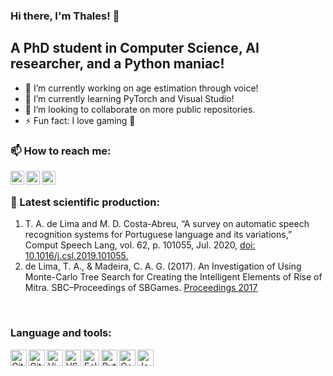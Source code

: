 ### Hi there, I'm Thales! :wave:


## A PhD student in Computer Science, AI researcher, and a Python maniac!

- 🔭 I’m currently working on age estimation through voice!
- 🌱 I’m currently learning PyTorch and Visual Studio!
- 👯 I’m looking to collaborate on more public repositories.
- ⚡ Fun fact: I love gaming :eyes:

### 📫 How to reach me:
[<img align="left" alt="Thales | GMail" width=22px src="https://cdn.jsdelivr.net/npm/simple-icons@3.10.0/icons/gmail.svg" />][E-mail]
[<img align="left" alt="Thales | Lattes" width=22px src="https://cdn.jsdelivr.net/npm/simple-icons@3.10.0/icons/gmail.svg" />][Lattes]
[<img align="left" alt="Thales | ORCID" width=22px src="https://cdn.jsdelivr.net/npm/simple-icons@3.10.0/icons/orcid.svg" />][ORCID]

<br />

### :bookmark_tabs: Latest scientific production:
1. T. A. de Lima and M. D. Costa-Abreu, “A survey on automatic speech recognition systems for Portuguese language and its variations,” Comput Speech Lang, vol. 62, p. 101055, Jul. 2020, <a href=https://doi.org/10.1016/j.csl.2019.101055>doi: 10.1016/j.csl.2019.101055.</a>
2. de Lima, T. A., & Madeira, C. A. G. (2017). An Investigation of Using Monte-Carlo Tree Search for Creating the Intelligent Elements of Rise of Mitra. SBC–Proceedings of SBGames. <a href=https://www.sbgames.org/sbgames2017/papers/ComputacaoShort/175198.pdf>Proceedings 2017</a>

<br />

### Language and tools:
<img align="left" alt="Git" width="26px" src="https://simpleicons.org/icons/git.svg" />
<img align="left" alt="GitHub" width="26px" src="https://simpleicons.org/icons/github.svg" />
<img align="left" alt="Vim" width="26px" src="https://simpleicons.org/icons/vim.svg" />
<img align="left" alt="VS Code" width="26px" src="https://simpleicons.org/icons/visualstudiocode.svg" />
<img align="left" alt="Eclipse IDE" width="26px" src="https://simpleicons.org/icons/eclipseide.svg" />
<img align="left" alt="Python" width="26px" src="https://simpleicons.org/icons/python.svg" />
<img align="left" alt="C++" width="26px" src="https://simpleicons.org/icons/cplusplus.svg" />
<img align="left" alt="Java" width="26px" src="https://simpleicons.org/icons/java.svg" />


[Lattes]: http://lattes.cnpq.br/1282015882147803
[ORCID]: https://orcid.org/0000-0002-1043-8685
[E-mail]: thalesaguiar21@gmail.com

